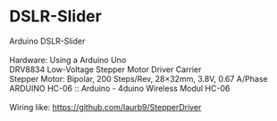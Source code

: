 # DSLR-Slider
Arduino DSLR-Slider
<br>
<br>
Hardware:
Using a Arduino Uno<br>
DRV8834 Low-Voltage Stepper Motor Driver Carrier<br>
Stepper Motor: Bipolar, 200 Steps/Rev, 28×32mm, 3.8V, 0.67 A/Phase<br>
ARDUINO HC-06 :: Arduino - 4duino Wireless Modul HC-06 <br>
<br>
Wiring like:
https://github.com/laurb9/StepperDriver

